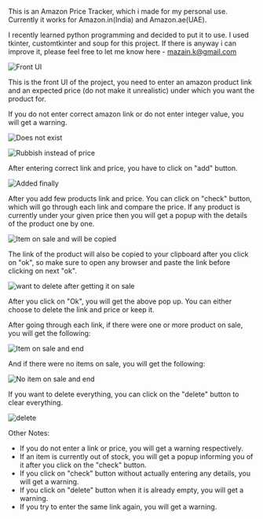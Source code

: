 This is an Amazon Price Tracker, which i made for my personal use. Currently it works for Amazon.in(India) and Amazon.ae(UAE).

I recently learned python programming and decided to put it to use. I used tkinter, customtkinter and soup for this project.
If there is anyway i can improve it, please feel free to let me know here - mazain.k@gmail.com

![Front UI](https://user-images.githubusercontent.com/87644146/221402447-b6eddac5-678a-4409-aee2-192aefb58125.png)

This is the front UI of the project, you need to enter an amazon product link and an expected price (do not make it unrealistic) under which you want the product for.

If you do not enter correct amazon link or do not enter integer value, you will get a warning.

![Does not exist](https://user-images.githubusercontent.com/87644146/221403506-d299e670-f0e3-494a-aff8-201d46aa14f4.png)

![Rubbish instead of price](https://user-images.githubusercontent.com/87644146/221403513-89716abc-5fec-4b14-8ef8-ed6f8f6999cc.png)

After entering correct link and price, you have to click on "add" button. 

![Added finally](https://user-images.githubusercontent.com/87644146/221403585-9371f709-d5f9-4c1b-9317-f01d37e35498.png)

After you add few products link and price. You can click on "check" button, which will go through each link and compare the price. If any product is currently under
your given price then you will get a popup with the details of the product one by one.

![Item on sale and will be copied](https://user-images.githubusercontent.com/87644146/221403678-bd93a399-d767-4c16-b1be-c0f09ed33136.png)

The link of the product will also be copied to your clipboard after you click on "ok", so make sure to open any browser and paste the link before clicking on next "ok".

![want to delete after getting it on sale](https://user-images.githubusercontent.com/87644146/221403809-114738b4-be78-4d5c-9b7b-7e2e39afe76d.png)

After you click on "Ok", you will get the above pop up. You can either choose to delete the link and price or keep it. 

After going through each link, if there were one or more product on sale, you will get the following:

![Item on sale and end](https://user-images.githubusercontent.com/87644146/221403934-8b183ead-e2dc-4efb-989c-16da2c9f98ac.png)

And if there were no items on sale, you will get the following:

![No item on sale and end](https://user-images.githubusercontent.com/87644146/221403945-e4ff80d2-345f-4a2f-8097-e295725c3d24.png)

If you want to delete everything, you can click on the "delete" button to clear everything.

![delete](https://user-images.githubusercontent.com/87644146/221404034-b3ef3f5c-8f58-43aa-83fc-2a49015b27e8.png)


Other Notes:
  - If you do not enter a link or price, you will get a warning respectively.
  - If an item is currently out of stock, you will get a popup informing you of it after you click on the "check" button.
  - If you click on "check" button without actually entering any details, you will get a warning.
  - If you click on "delete" button when it is already empty, you will get a warning.
  - If you try to enter the same link again, you will get a warning.
  
  
  
